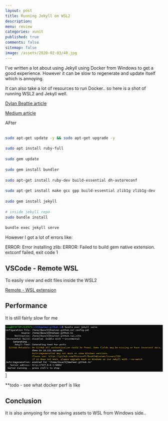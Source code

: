 ```yaml
---
layout: post
title: Running Jekyll on WSL2 
description: 
menu: review
categories: xunit 
published: true 
comments: false     
sitemap: false
image: /assets/2020-02-03/40.jpg
---
```


<!-- [![alt text](/assets/2020-10-12/db.jpg "Db from Caspar Camille Rubin on Unsplash")](https://unsplash.com/@casparrubin) -->

I've written a lot about using Jekyll using Docker from Windows to get a good experience. However it can be slow to regenerate and update itself which is annoying.

It can also take a lot of resources to run Docker.. so here is a shot of running WSL2 and Jekyll well.


[Dylan Beattie article](https://dylanbeattie.net/2020/05/19/jekyll-on-wsl2.html)

[Medium article](https://medium.com/@hjgraca/using-wsl2-visual-studio-code-for-jekyll-blogging-on-windows-10-99489deb4650)

AFter 

```bash

sudo apt-get update -y && sudo apt-get upgrade -y

sudo apt install ruby-full

sudo gem update

sudo gem install bundler

sudo apt-get install ruby-dev build-essential dh-autoreconf

sudo apt-get install make gcc gpp build-essential zlib1g zlib1g-dev

sudo gem install jekyll

# inside jekyll repo
sudo bundle install

bundle exec jekyll serve

```

However I got a lot of errors like:

ERROR:  Error installing zlib:
        ERROR: Failed to build gem native extension.
extconf failed, exit code 1

## VSCode - Remote WSL

To easily view and edit files inside the WSL2

[Remote - WSL extension](https://marketplace.visualstudio.com/items?itemName=ms-vscode-remote.remote-wsl)

## Performance

It is still fairly slow for me

![alt text](/assets/2020-10-19/perf.jpg "Performance is still quite slow for me")]

**todo - see what docker perf is like

## Conclusion

It is also annyoing for me saving assets to WSL from Windows side..
